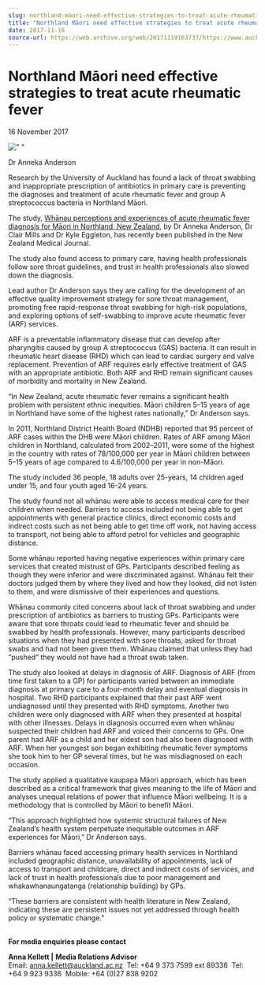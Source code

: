 ```yaml
---
slug: northland-māori-need-effective-strategies-to-treat-acute-rheumatic-fever
title: "Northland Māori need effective strategies to treat acute rheumatic fever"
date: 2017-11-16
source-url: https://web.archive.org/web/20171119163737/https://www.auckland.ac.nz/en/about/news-events-and-notices/news/news-2017/11/northland-maaori-need-effective-strategies-for-rheumatic-fever.html
---
```

Northland Māori need effective strategies to treat acute rheumatic fever
========================================================================

16 November 2017

![" "](https://www.auckland.ac.nz/en/about/news-events-and-notices/news/news-2017/11/northland-maaori-need-effective-strategies-for-rheumatic-fever/_jcr_content/par/textimage/image.img.jpg/1511128906900.jpg "Dr Anneka Anderson")

Dr Anneka Anderson

Research by the University of Auckland has found a lack of throat swabbing and inappropriate prescription of antibiotics in primary care is preventing the diagnoses and treatment of acute rheumatic fever and group A streptococcus bacteria in Northland Māori.  
  
The study, [Whānau perceptions and experiences of acute rheumatic fever diagnosis for Māori in Northland, New Zealand](http://www.nzma.org.nz/journal/read-the-journal/all-issues/2010-2019/2017/vol-130-no-1465-10-november-2017/7411), by Dr Anneka Anderson, Dr Clair Mills and Dr Kyle Eggleton, has recently been published in the New Zealand Medical Journal.  
  
The study also found access to primary care, having health professionals follow sore throat guidelines, and trust in health professionals also slowed down the diagnosis.  
  
Lead author Dr Anderson says they are calling for the development of an effective quality improvement strategy for sore throat management, promoting free rapid-response throat swabbing for high-risk populations, and exploring options of self-swabbing to improve acute rheumatic fever (ARF) services.  
  
ARF is a preventable inflammatory disease that can develop after pharyngitis caused by group A streptococcus (GAS) bacteria. It can result in rheumatic heart disease (RHD) which can lead to cardiac surgery and valve replacement. Prevention of ARF requires early effective treatment of GAS with an appropriate antibiotic. Both ARF and RHD remain significant causes of morbidity and mortality in New Zealand.  
  
“In New Zealand, acute rheumatic fever remains a significant health problem with persistent ethnic inequities. Māori children 5–15 years of age in Northland have some of the highest rates nationally,” Dr Anderson says.  
  
In 2011, Northland District Health Board (NDHB) reported that 95 percent of ARF cases within the DHB were Māori children. Rates of ARF among Māori children in Northland, calculated from 2002–2011, were some of the highest in the country with rates of 78/100,000 per year in Māori children between 5–15 years of age compared to 4.6/100,000 per year in non-Māori.  
  
The study included 36 people, 18 adults over 25-years, 14 children aged under 15, and four youth aged 16-24 years.  
  
The study found not all whānau were able to access medical care for their children when needed. Barriers to access included not being able to get appointments with general practice clinics, direct economic costs and indirect costs such as not being able to get time off work, not having access to transport, not being able to afford petrol for vehicles and geographic distance.  
  
Some whānau reported having negative experiences within primary care services that created mistrust of GPs. Participants described feeling as though they were inferior and were discriminated against. Whānau felt their doctors judged them by where they lived and how they looked, did not listen to them, and were dismissive of their experiences and questions.  
  
Whānau commonly cited concerns about lack of throat swabbing and under prescription of antibiotics as barriers to trusting GPs. Participants were aware that sore throats could lead to rheumatic fever and should be swabbed by health professionals. However, many participants described situations when they had presented with sore throats, asked for throat swabs and had not been given them. Whānau claimed that unless they had “pushed” they would not have had a throat swab taken.  
  
The study also looked at delays in diagnosis of ARF. Diagnosis of ARF (from time first taken to a GP) for participants varied between an immediate diagnosis at primary care to a four-month delay and eventual diagnosis in hospital. Two RHD participants explained that their past ARF went undiagnosed until they presented with RHD symptoms. Another two children were only diagnosed with ARF when they presented at hospital with other illnesses. Delays in diagnosis occurred even when whānau suspected their children had ARF and voiced their concerns to GPs. One parent had ARF as a child and her eldest son had also been diagnosed with ARF. When her youngest son began exhibiting rheumatic fever symptoms she took him to her GP several times, but he was misdiagnosed on each occasion.  
  
The study applied a qualitative kaupapa Māori approach, which has been described as a critical framework that gives meaning to the life of Māori and analyses unequal relations of power that influence Māori wellbeing. It is a methodology that is controlled by Māori to benefit Māori.  
  
“This approach highlighted how systemic structural failures of New Zealand’s health system perpetuate inequitable outcomes in ARF experiences for Māori,” Dr Anderson says.  
  
Barriers whānau faced accessing primary health services in Northland included geographic distance, unavailability of appointments, lack of access to transport and childcare, direct and indirect costs of services, and lack of trust in health professionals due to poor management and whakawhanaungatanga (relationship building) by GPs.  
  
“These barriers are consistent with health literature in New Zealand, indicating these are persistent issues not yet addressed through health policy or systematic change.”  
 

**For media enquiries please contact**

**Anna Kellett |** **Media Relations Advisor**  
Email: [anna.kellett@auckland.ac.nz](mailto:anna.kellett@auckland.ac.nz)  Tel: +64 9 373 7599 ext 89336  Tel: +64 9 923 9336  Mobile: +64 (0)27 838 9202